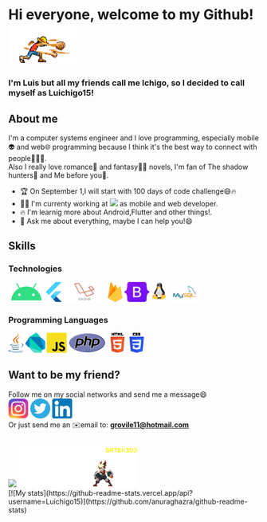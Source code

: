 # Hi everyone, welcome to my Github! <img src="/luffy.gif" alt="luffy" height="80">
### I'm Luis but all my friends call me Ichigo, so I decided to call myself as Luichigo15!

## About me
I'm a computer systems engineer and I love programming, especially mobile👽 and web🌐 programming because I think it's the best way to connect with people🧑‍🤝‍🧑.
<br>
Also I really love romance💙 and fantasy🧙‍♂️ novels, I'm fan of The shadow hunters🌠 and Me before you💌.
- 🏆 On September 1,I will start with 100 days of code challenge😄🔥
- 👨‍💼 I'm currenty working at <img src="https://www.blmovil.com/wp-content/uploads/sites/3/2018/11/cropped-cropped-logoBLM-6.png" height="30"> as mobile and web developer.
- 🔥 I'm learnig more about Android,Flutter and other things!.
- 💬 Ask me about everything, maybe I can help you!😄

## Skills

### Technologies
[<img src="/android.png" height="40">](https://developer.android.com/)
[<img src="/flutter.svg" height="40">](https://flutter.dev/)
[<img src="/laravel.png" height="40">](https://laravel.com/)
[<img src="/firebase.png" height="40">](https://firebase.google.com/)
[<img src="/bootstrap.png" height="40">](https://getbootstrap.com/)
[<img src="/linux.svg" height="40">](https://www.linux.org/)
[<img src="/mysql.png" height="40">](https://www.mysql.com/)

### Programming Languages
[<img src="/java.svg" height="40">](https://www.java.com/es/)
[<img src="/dart.svg" height="40">](https://dart.dev/)
[<img src="/js.png" height="40">](https://developer.mozilla.org/es/docs/Web/JavaScript)
[<img src="/php.png" height="40">](https://www.php.net/)
[<img src="/html.png" height="40">](https://www.w3.org/html/)
[<img src="/css.png" height="40">](https://www.w3schools.com/css/)
<br>

## Want to be my friend?
Follow me on my social networks and send me a message😄
<br>
[<img src="/instagram.png" height="40">](https://www.instagram.com/luichigo15/)
[<img src="/twitter.svg" height="40">](https://twitter.com/luichigo15)
[<img src="/linkedin.png" height="40">](https://www.linkedin.com/in/luis-alberto-juarez-calixto-29b0601b9/)
<br>
Or just send me an ✉️email to: <a href="grovile11@hotmail.com?subject=Quiero%20ser%20%tu%20amigo"><b>grovile11@hotmail.com</b></a>

<br>
<img src="https://gpvc.arturio.dev/Luichigo15"> <img src="/bakugo.gif" alt="bakugo" height="80">
<br>
[![My stats](https://github-readme-stats.vercel.app/api?username=Luichigo15)](https://github.com/anuraghazra/github-readme-stats)
